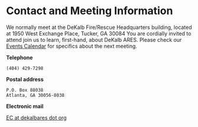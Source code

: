 # Contact and Meeting Information
We normally meet at the DeKalb Fire/Rescue Headquarters building, located at 1950 West Exchange Place, Tucker, GA 30084 You are cordially invited to attend join us to learn, first-hand, about DeKalb ARES. Please check our [Events Calendar](https://groups.io/g/DeKalbARES/calendar) for specifics about the next meeting.

**Telephone**

    (404) 429-7298

**Postal address**

    P.O. Box 88038
    Atlanta, GA 30056-8038

**Electronic mail**

[EC at dekalbares dot org](mailto:ec@dekalbares.org)
